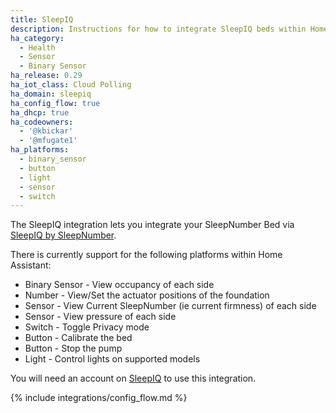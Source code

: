 ```yaml
---
title: SleepIQ
description: Instructions for how to integrate SleepIQ beds within Home Assistant.
ha_category:
  - Health
  - Sensor
  - Binary Sensor
ha_release: 0.29
ha_iot_class: Cloud Polling
ha_domain: sleepiq
ha_config_flow: true
ha_dhcp: true
ha_codeowners:
  - '@kbickar'
  - '@mfugate1'
ha_platforms:
  - binary_sensor
  - button
  - light
  - sensor
  - switch
---
```


The SleepIQ integration lets you integrate your SleepNumber Bed via [SleepIQ by SleepNumber](https://www.sleepnumber.com/sleepiq-sleep-tracker).

There is currently support for the following platforms within Home Assistant:

- Binary Sensor - View occupancy of each side
- Number - View/Set the actuator positions of the foundation
- Sensor - View Current SleepNumber (ie current firmness) of each side
- Sensor - View pressure of each side
- Switch - Toggle Privacy mode
- Button - Calibrate the bed
- Button - Stop the pump
- Light - Control lights on supported models

You will need an account on [SleepIQ](https://sleepiq.sleepnumber.com/) to use this integration.

{% include integrations/config_flow.md %}
